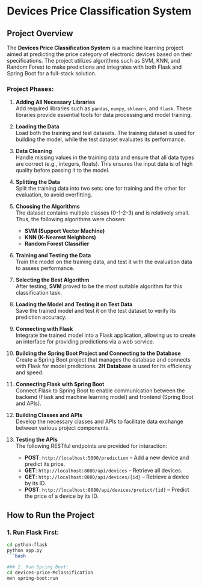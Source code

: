# Devices Price Classification System

## Project Overview
The **Devices Price Classification System** is a machine learning project aimed at predicting the price category of electronic devices based on their specifications. The project utilizes algorithms such as SVM, KNN, and Random Forest to make predictions and integrates with both Flask and Spring Boot for a full-stack solution. 

### Project Phases:

1. **Adding All Necessary Libraries**  
   Add required libraries such as `pandas`, `numpy`, `sklearn`, and `flask`. These libraries provide essential tools for data processing and model training.

2. **Loading the Data**  
   Load both the training and test datasets. The training dataset is used for building the model, while the test dataset evaluates its performance.

3. **Data Cleaning**  
   Handle missing values in the training data and ensure that all data types are correct (e.g., integers, floats). This ensures the input data is of high quality before passing it to the model.

4. **Splitting the Data**  
   Split the training data into two sets: one for training and the other for evaluation, to avoid overfitting.

5. **Choosing the Algorithms**  
   The dataset contains multiple classes (0-1-2-3) and is relatively small. Thus, the following algorithms were chosen:
   - **SVM (Support Vector Machine)**
   - **KNN (K-Nearest Neighbors)**
   - **Random Forest Classifier**

6. **Training and Testing the Data**  
   Train the model on the training data, and test it with the evaluation data to assess performance.

7. **Selecting the Best Algorithm**  
   After testing, **SVM** proved to be the most suitable algorithm for this classification task.

8. **Loading the Model and Testing it on Test Data**  
   Save the trained model and test it on the test dataset to verify its prediction accuracy.

9. **Connecting with Flask**  
   Integrate the trained model into a Flask application, allowing us to create an interface for providing predictions via a web service.

10. **Building the Spring Boot Project and Connecting to the Database**  
    Create a Spring Boot project that manages the database and connects with Flask for model predictions. **2H Database** is used for its efficiency and speed.

11. **Connecting Flask with Spring Boot**  
    Connect Flask to Spring Boot to enable communication between the backend (Flask and machine learning model) and frontend (Spring Boot and APIs).

12. **Building Classes and APIs**  
    Develop the necessary classes and APIs to facilitate data exchange between various project components.

13. **Testing the APIs**  
    The following RESTful endpoints are provided for interaction:
    - **POST**: `http://localhost:5000/prediction` – Add a new device and predict its price.
    - **GET**: `http://localhost:8080/api/devices` – Retrieve all devices.
    - **GET**: `http://localhost:8080/api/devices/{id}` – Retrieve a device by its ID.
    - **POST**: `http://localhost:8080/api/devices/predict/{id}` – Predict the price of a device by its ID.

## How to Run the Project

### 1. Run Flask First:
```bash
cd python-flask
python app.py
```bash
 
### 2. Run Spring Boot:
cd devices-price-Mclassification
mvn spring-boot:run

